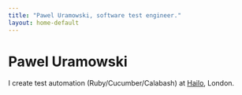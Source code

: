```yaml
---
title: "Pawel Uramowski, software test engineer."
layout: home-default
---
```


# Pawel Uramowski

I create test automation (Ruby/Cucumber/Calabash) at [Hailo](https://www.hailocab.com), London.